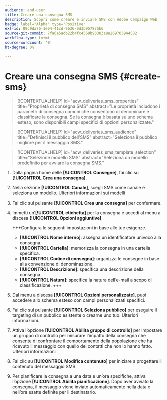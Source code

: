 ```yaml
---
audience: end-user
title: Creare una consegna SMS
description: Scopri come creare e inviare SMS con Adobe Campaign Web
badge: label="Alpha" type="Positive"
exl-id: 89c9da76-1e04-41cd-9636-0d3b957875b6
source-git-commit: 7fa6a5adb22b4fc4569b93383a8e269703944582
workflow-type: tm+mt
source-wordcount: '0'
ht-degree: 0%

---
```


# Creare una consegna SMS {#create-sms}

>[!CONTEXTUALHELP]
>id="acw_deliveries_sms_properties"
>title="Proprietà di consegna SMS"
>abstract="Le proprietà includono i parametri di consegna comuni che consentono di denominare e classificare la consegna. Se la consegna è basata su uno schema esteso, sono disponibili campi specifici di opzioni personalizzate."

>[!CONTEXTUALHELP]
>id="acw_deliveries_sms_audience"
>title="Definisci il pubblico dell’SMS"
>abstract="Seleziona il pubblico migliore per il messaggio SMS."

>[!CONTEXTUALHELP]
>id="acw_deliveries_sms_template_selection"
>title="Selezione modello SMS"
>abstract="Seleziona un modello predefinito per avviare la consegna SMS."

1. Dalla pagina home delle **[!UICONTROL Consegne]**, fai clic su **[!UICONTROL Crea una consegna]**.

1. Nella sezione **[!UICONTROL Canale]**, scegli SMS come canale e seleziona un modello. Ulteriori informazioni sui modelli

1. Fai clic sul pulsante **[!UICONTROL Crea una consegna]** per confermare.

1. Immetti un’**[!UICONTROL etichetta]** per la consegna e accedi al menu a discesa **[!UICONTROL Opzioni aggiuntive]**.

   +++Configura le seguenti impostazioni in base alle tue esigenze.
   * **[!UICONTROL Nome interno]**: assegna un identificatore univoco alla consegna.
   * **[!UICONTROL Cartella]**: memorizza la consegna in una cartella specifica.
   * **[!UICONTROL Codice di consegna]**: organizza le consegne in base alla convenzione di denominazione.
   * **[!UICONTROL Descrizione]**: specifica una descrizione della consegna.
   * **[!UICONTROL Natura]**: specifica la natura dell’e-mail a scopo di classificazione.
+++

1. Dal menu a discesa **[!UICONTROL Opzioni personalizzate]**, puoi accedere allo schema esteso con campi personalizzati specifici.

1. Fai clic sul pulsante **[!UICONTROL Seleziona pubblico]** per eseguire il targeting di un pubblico esistente o crearne uno tuo. Ulteriori informazioni.

1. Attiva l’opzione **[!UICONTROL Abilita gruppo di controllo]** per impostare un gruppo di controllo per misurare l’impatto della consegna che consente di confrontare il comportamento della popolazione che ha ricevuto il messaggio con quello dei contatti che non lo hanno fatto. Ulteriori informazioni

1. Fai clic su **[!UICONTROL Modifica contenuto]** per iniziare a progettare il contenuto del messaggio SMS.

1. Per pianificare la consegna a una data e un’ora specifiche, attiva l’opzione **[!UICONTROL Abilita pianificazione]**. Dopo aver avviato la consegna, il messaggio viene inviato automaticamente nella data e nell’ora esatte definite per il destinatario.
